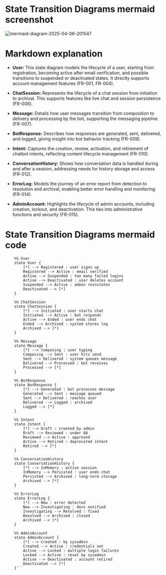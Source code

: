 #  State Transition Diagrams mermaid screenshot
![mermaid-diagram-2025-04-06-201547](https://github.com/user-attachments/assets/49a4ed35-647f-46cb-8fb6-6bc93d968522)

# Markdown explanation
- **User:** This state diagram models the lifecycle of a user, starting from registration, becoming active after email verification, and possible transitions to suspended or deactivated states. It directly supports account management features (FR-001, FR-004).

- **ChatSession:** Represents the lifecycle of a chat session from initiation to archival. This supports features like live chat and session persistence (FR-006).

- **Message:** Details how user messages transition from composition to delivery and processing by the bot, supporting the messaging pipeline (FR-007).

- **BotResponse:** Describes how responses are generated, sent, delivered, and logged, giving insight into bot behavior tracking (FR-009).

- **Intent:** Captures the creation, review, activation, and retirement of chatbot intents, reflecting content lifecycle management (FR-010).

- **ConversationHistory:** Shows how conversation data is handled during and after a session, addressing needs for history storage and access (FR-012).

- **ErrorLog:** Models the journey of an error report from detection to resolution and archival, enabling better error handling and monitoring (FR-014).

- **AdminAccount:** Highlights the lifecycle of admin accounts, including creation, lockout, and deactivation. This ties into administrative functions and security (FR-015).

#  State Transition Diagrams mermaid code

```
    %% User
    state User {
        [*] --> Registered : user signs up
        Registered --> Active : email verified
        Active --> Suspended : too many failed logins
        Active --> Deactivated : user deletes account
        Suspended --> Active : admin reinstates
        Deactivated --> [*]
    }

    %% ChatSession
    state ChatSession {
        [*] --> Initiated : user starts chat
        Initiated --> Active : bot responds
        Active --> Ended : user ends chat
        Ended --> Archived : system stores log
        Archived --> [*]
    }

    %% Message
    state Message {
        [*] --> Composing : user typing
        Composing --> Sent : user hits send
        Sent --> Delivered : system queues message
        Delivered --> Processed : bot receives
        Processed --> [*]
    }

    %% BotResponse
    state BotResponse {
        [*] --> Generated : bot processes message
        Generated --> Sent : message queued
        Sent --> Delivered : reaches user
        Delivered --> Logged : archived
        Logged --> [*]
    }

    %% Intent
    state Intent {
        [*] --> Draft : created by admin
        Draft --> Reviewed : under QA
        Reviewed --> Active : approved
        Active --> Retired : deprecated intent
        Retired --> [*]
    }

    %% ConversationHistory
    state ConversationHistory {
        [*] --> InMemory : active session
        InMemory --> Persisted : user ends chat
        Persisted --> Archived : long-term storage
        Archived --> [*]
    }

    %% ErrorLog
    state ErrorLog {
        [*] --> New : error detected
        New --> Investigating : devs notified
        Investigating --> Resolved : fixed
        Resolved --> Archived : closed
        Archived --> [*]
    }

    %% AdminAccount
    state AdminAccount {
        [*] --> Created : by sysadmin
        Created --> Active : credentials set
        Active --> Locked : multiple login failures
        Locked --> Active : reset by sysadmin
        Active --> Deactivated : account retired
        Deactivated --> [*]
    }```
